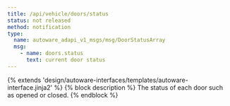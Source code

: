 ```yaml
---
title: /api/vehicle/doors/status
status: not released
method: notification
type:
  name: autoware_adapi_v1_msgs/msg/DoorStatusArray
  msg:
    - name: doors.status
      text: current door status
---
```


{% extends 'design/autoware-interfaces/templates/autoware-interface.jinja2' %}
{% block description %}
The status of each door such as opened or closed.
{% endblock %}
